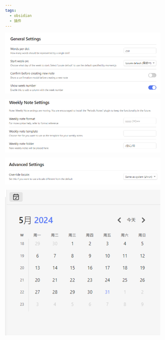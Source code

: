 ```yaml
---
tags:
  - obsidian
  - 插件
---
```


![](Obsidian/插件/assets/Pasted%20image%2020240531104624.png)

![](Obsidian/插件/assets/Pasted%20image%2020240531104858.png)

![](Obsidian/插件/assets/Pasted%20image%2020240531104658.png)

![](Obsidian/插件/assets/Pasted%20image%2020240531131726.png)